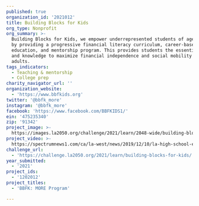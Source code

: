 ```yaml
---
published: true
organization_id: '2021012'
title: Building Blocks for Kids
org_type: Nonprofit
org_summary: >-
  Building Blocks for Kids, we empower underrepresented students of ages 13-24
  by providing a progressive financial literacy curriculum, career-based
  education, and mentorship program. This provides students the essential tools
  and knowledge to maximize financial independence and social mobility as
  adults.
tags_indicators:
  - Teaching & mentorship
  - College prep
charity_navigator_url: ''
organization_website:
  - 'https://www.bbfkids.org'
twitter: '@bbfk_more'
instagram: '@bbfk_more'
facebook: 'https://www.facebook.com/BBFKIDS1/'
ein: '475235340'
zip: '91342'
project_image: >-
  https://images.la2050.org/challenge/2021/learn/2048-wide/building-blocks-for-kids.jpg
project_video: >-
  https://spectrumnews1.com/ca/la-west/news/2019/12/10/la-high-school-equipping-students-with-personal-finance-skills
challenge_url:
  - 'https://challenge.la2050.org/2021/learn/building-blocks-for-kids/'
year_submitted:
  - '2021'
project_ids:
  - '1202012'
project_titles:
  - 'BBFK: MORE Program'

---
```

